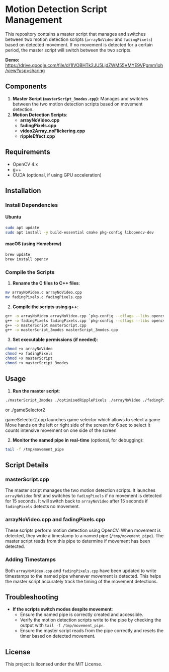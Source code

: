 # Motion Detection Script Management

This repository contains a master script that manages and switches between two motion detection scripts (`arrayNoVideo` and `fadingPixels`) based on detected movement. If no movement is detected for a certain period, the master script will switch between the two scripts.

**Demo:** https://drive.google.com/file/d/1IVOBHTk2JU5LjdZWM55VMYE9VPgmm1oh/view?usp=sharing 


## Components

1. **Master Script (`masterScript_3modes.cpp`)**: Manages and switches between the two motion detection scripts based on movement detection.
2. **Motion Detection Scripts**:
   - **arrayNoVideo.cpp**
   - **fadingPixels.cpp**
   - **video2Array_noFlickering.cpp**
   - **rippleEffect.cpp**

## Requirements

- OpenCV 4.x
- g++
- CUDA (optional, if using GPU acceleration)
## Installation

### Install Dependencies

#### Ubuntu

```sh
sudo apt update
sudo apt install -y build-essential cmake pkg-config libopencv-dev
```

#### macOS (using Homebrew)

```sh
brew update
brew install opencv
```

### Compile the Scripts

1. **Rename the C files to C++ files**:

```sh
mv arrayNoVideo.c arrayNoVideo.cpp
mv fadingPixels.c fadingPixels.cpp
```

2. **Compile the scripts using g++**:

```sh
g++ -o arrayNoVideo arrayNoVideo.cpp `pkg-config --cflags --libs opencv4`
g++ -o fadingPixels fadingPixels.cpp `pkg-config --cflags --libs opencv4`
g++ -o masterScript masterScript.cpp 
g++ -o masterScript_3modes masterScript_3modes.cpp 
```

3. **Set executable permissions (if needed)**:

```sh
chmod +x arrayNoVideo
chmod +x fadingPixels
chmod +x masterScript
chmod +x masterScript_3modes
```

## Usage

1. **Run the master script**:

```sh
./masterScript_3modes ./optimisedRipplePixels ./arrayNoVideo ./fadingPixels ./video2Array_noFlickering
```

or ./gameSelector2

gameSelector2.cpp launches game selector which allows to select a game 
Move hands on the left or right side of the screen for 6 sec to select 
It counts intensive movement on one side of the screen

2. **Monitor the named pipe in real-time** (optional, for debugging):

```sh
tail -f /tmp/movement_pipe
```

## Script Details

### masterScript.cpp

The master script manages the two motion detection scripts. It launches `arrayNoVideo` first and switches to `fadingPixels` if no movement is detected for 15 seconds. It will switch back to `arrayNoVideo` after 15 seconds if `fadingPixels` detects no movement.

### arrayNoVideo.cpp and fadingPixels.cpp

These scripts perform motion detection using OpenCV. When movement is detected, they write a timestamp to a named pipe (`/tmp/movement_pipe`). The master script reads from this pipe to determine if movement has been detected.

### Adding Timestamps

Both `arrayNoVideo.cpp` and `fadingPixels.cpp` have been updated to write timestamps to the named pipe whenever movement is detected. This helps the master script accurately track the timing of the movement detections.

## Troubleshooting

- **If the scripts switch modes despite movement**:
  - Ensure the named pipe is correctly created and accessible.
  - Verify the motion detection scripts write to the pipe by checking the output with `tail -f /tmp/movement_pipe`.
  - Ensure the master script reads from the pipe correctly and resets the timer based on detected movement.

## License

This project is licensed under the MIT License.

